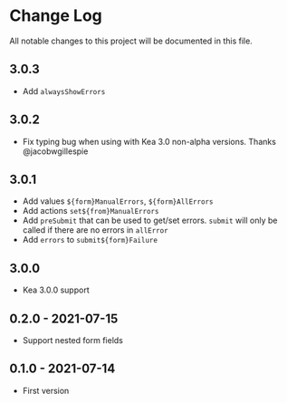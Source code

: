 # Change Log
All notable changes to this project will be documented in this file.

## 3.0.3
- Add `alwaysShowErrors`

## 3.0.2
- Fix typing bug when using with Kea 3.0 non-alpha versions. Thanks @jacobwgillespie

## 3.0.1
- Add values `${form}ManualErrors`, `${form}AllErrors` 
- Add actions `set${from}ManualErrors`
- Add `preSubmit` that can be used to get/set errors. `submit` will only be called if there are no errors in `allError`
- Add `errors` to `submit${form}Failure` 

## 3.0.0 
- Kea 3.0.0 support

## 0.2.0 - 2021-07-15
- Support nested form fields

## 0.1.0 - 2021-07-14
- First version
